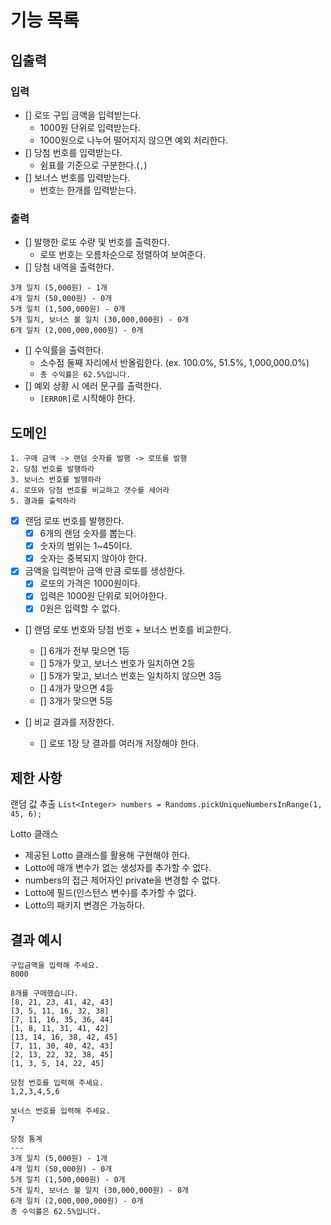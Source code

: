 # 기능 목록
## 입출력
### 입력
- [] 로또 구입 금액을 입력받는다.
  - 1000원 단위로 입력받는다.
  - 1000원으로 나누어 떨어지지 않으면 예외 처리한다.
- [] 당첨 번호를 입력받는다. 
  - 쉼표를 기준으로 구분한다.(`,`)
- [] 보너스 번호를 입력받는다.
  - 번호는 한개를 입력받는다.

### 출력
- [] 발행한 로또 수량 및 번호를 출력한다.
  - 로또 번호는 오름차순으로 정렬하여 보여준다.
- [] 당첨 내역을 출력한다.
```text
3개 일치 (5,000원) - 1개
4개 일치 (50,000원) - 0개
5개 일치 (1,500,000원) - 0개
5개 일치, 보너스 볼 일치 (30,000,000원) - 0개
6개 일치 (2,000,000,000원) - 0개
```
- [] 수익률을 출력한다.
  - 소수점 둘째 자리에서 반올림한다. (ex. 100.0%, 51.5%, 1,000,000.0%)
  - `총 수익률은 62.5%입니다.`
- [] 예외 상황 시 에러 문구를 출력한다.
  - `[ERROR]`로 시작해야 한다.

## 도메인
```text
1. 구매 금액 -> 랜덤 숫자를 발행 -> 로또를 발행 
2. 당첨 번호를 발행하라
3. 보너스 번호를 발행하라
4. 로또와 당첨 번호를 비교하고 갯수를 세어라
5. 결과를 출력하라
```
- [x] 랜덤 로또 번호를 발행한다.
  - [x] 6개의 랜덤 숫자를 뽑는다.
  - [x] 숫자의 범위는 1~45이다.
  - [x] 숫자는 중복되지 않아야 한다.

- [x] 금액을 입력받아 금액 만큼 로또를 생성한다.
  - [x] 로또의 가격은 1000원이다. 
  - [x] 입력은 1000원 단위로 되어야한다.
  - [x] 0원은 입력할 수 없다.

- [] 랜덤 로또 번호와 당첨 번호 + 보너스 번호를 비교한다.
  - [] 6개가 전부 맞으면 1등
  - [] 5개가 맞고, 보너스 번호가 일치하면 2등
  - [] 5개가 맞고, 보너스 번호는 일치하지 않으면 3등
  - [] 4개가 맞으면 4등
  - [] 3개가 맞으면 5등

- [] 비교 결과를 저장한다.
  - [] 로또 1장 당 결과를 여러개 저장해야 한다.


## 제한 사항
랜덤 값 추출
`List<Integer> numbers = Randoms.pickUniqueNumbersInRange(1, 45, 6);`


Lotto 클래스
- 제공된 Lotto 클래스를 활용해 구현해야 한다.
- Lotto에 매개 변수가 없는 생성자를 추가할 수 없다.
- numbers의 접근 제어자인 private을 변경할 수 없다.
- Lotto에 필드(인스턴스 변수)를 추가할 수 없다.
- Lotto의 패키지 변경은 가능하다.


## 결과 예시
```text
구입금액을 입력해 주세요.
8000

8개를 구매했습니다.
[8, 21, 23, 41, 42, 43] 
[3, 5, 11, 16, 32, 38] 
[7, 11, 16, 35, 36, 44] 
[1, 8, 11, 31, 41, 42] 
[13, 14, 16, 38, 42, 45] 
[7, 11, 30, 40, 42, 43] 
[2, 13, 22, 32, 38, 45] 
[1, 3, 5, 14, 22, 45]

당첨 번호를 입력해 주세요.
1,2,3,4,5,6

보너스 번호를 입력해 주세요.
7

당첨 통계
---
3개 일치 (5,000원) - 1개
4개 일치 (50,000원) - 0개
5개 일치 (1,500,000원) - 0개
5개 일치, 보너스 볼 일치 (30,000,000원) - 0개
6개 일치 (2,000,000,000원) - 0개
총 수익률은 62.5%입니다.
```
